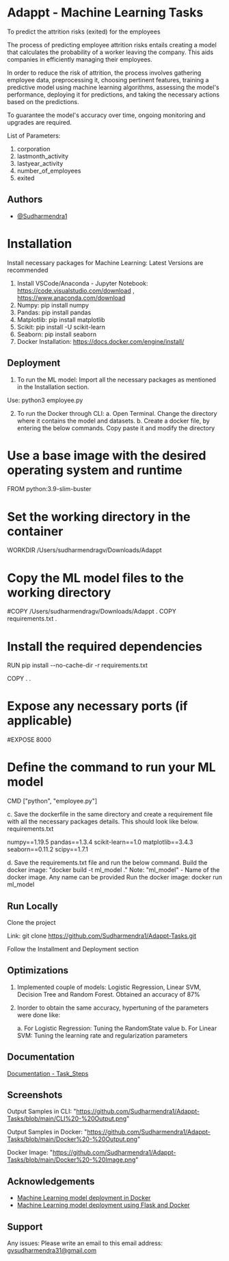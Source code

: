 
# Adappt - Machine Learning Tasks

To predict the attrition risks (exited) for the employees 

The process of predicting employee attrition risks entails creating a model that calculates the probability of a worker leaving the company. This aids companies in efficiently managing their employees. 

In order to reduce the risk of attrition, the process involves gathering employee data, preprocessing it, choosing pertinent features, training a predictive model using machine learning algorithms, assessing the model's performance, deploying it for predictions, and taking the necessary actions based on the predictions. 

To guarantee the model's accuracy over time, ongoing monitoring and upgrades are required.

List of Parameters:
1. corporation
2. lastmonth_activity
3. lastyear_activity
4. number_of_employees
5. exited 



## Authors

- [@Sudharmendra1](https://github.com/Sudharmendra1)


# Installation

Install necessary packages for Machine Learning:
Latest Versions are recommended

1. Install VSCode/Anaconda - Jupyter Notebook: https://code.visualstudio.com/download , https://www.anaconda.com/download 
2. Numpy: pip install numpy 
3. Pandas: pip install pandas 
4. Matplotlib: pip install matplotlib
5. Scikit: pip install -U scikit-learn
6. Seaborn: pip install seaborn
7. Docker Installation: https://docs.docker.com/engine/install/

## Deployment

1. To run the ML model: Import all the necessary packages as mentioned in the Installation section.

Use: python3 employee.py

2. To run the Docker through CLI: 
a. Open Terminal. Change the directory where it contains the model and datasets. 
b. Create a docker file, by entering the below commands. Copy paste it and modify the directory

# Use a base image with the desired operating system and runtime
FROM python:3.9-slim-buster

# Set the working directory in the container
WORKDIR /Users/sudharmendragv/Downloads/Adappt

# Copy the ML model files to the working directory
#COPY /Users/sudharmendragv/Downloads/Adappt .
COPY requirements.txt .


# Install the required dependencies
RUN pip install --no-cache-dir -r requirements.txt

COPY . .

# Expose any necessary ports (if applicable)
#EXPOSE 8000

# Define the command to run your ML model
CMD ["python", "employee.py"]

c. Save the dockerfile in the same directory and create a requirement file with all the necessary packages details. This should look like below.
requirements.txt

numpy==1.19.5
pandas==1.3.4
scikit-learn==1.0
matplotlib==3.4.3
seaborn==0.11.2
scipy==1.7.1

d. Save the requirements.txt file and run the below command.
Build the docker image: "docker build -t ml_model ."
Note: "ml_model" - Name of the docker image. Any name can be provided
Run the docker image: docker run ml_model




## Run Locally

Clone the project

Link: git clone https://github.com/Sudharmendra1/Adappt-Tasks.git

Follow the Installment and Deployment section

## Optimizations

1. Implemented couple of models: Logistic Regression, Linear SVM, Decision Tree and Random Forest. Obtained an accuracy of 87%

2. Inorder to obtain the same accuracy, hypertuning of the parameters were done like:

    a. For Logistic Regression: Tuning the RandomState value
    b. For Linear SVM: Tuning the learning rate and             regularization parameters




## Documentation

[Documentation - Task_Steps](https://github.com/Sudharmendra1/Adappt-Tasks/blob/main/Task_Steps.pdf)


## Screenshots

Output Samples in CLI: "https://github.com/Sudharmendra1/Adappt-Tasks/blob/main/CLI%20-%20Output.png"

Output Samples in Docker: "https://github.com/Sudharmendra1/Adappt-Tasks/blob/main/Docker%20-%20Output.png"

Docker Image: "https://github.com/Sudharmendra1/Adappt-Tasks/blob/main/Docker%20-%20Image.png"




## Acknowledgements

 - [Machine Learning model deployment in Docker](https://www.analyticsvidhya.com/blog/2022/05/a-complete-guide-for-deploying-ml-models-in-docker/)
 - [Machine Learning model deployment using Flask and Docker](https://www.turing.com/kb/deploy-ml-models-with-flask-and-docker)

## Support

Any issues: Please write an email to this email address:  gvsudharmendra31@gmail.com

